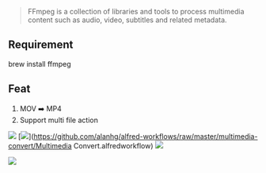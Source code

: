 > FFmpeg is a collection of libraries and tools to process multimedia content such as audio, video, subtitles and related metadata.



## Requirement

brew install ffmpeg

## Feat
1. MOV ➡️ MP4
2. Support multi file action


![](https://img.shields.io/badge/version-v0.2-green?style=for-the-badge)
[![](https://img.shields.io/badge/download-click-blue?style=for-the-badge)](https://github.com/alanhg/alfred-workflows/raw/master/multimedia-convert/Multimedia Convert.alfredworkflow)
[![](https://img.shields.io/badge/plist-link-important?style=for-the-badge)](https://raw.githubusercontent.com/alanhg/alfred-workflows/master/multimedia-convert/src/info.plist)


<!-- more -->

![](./screenshot.gif)
